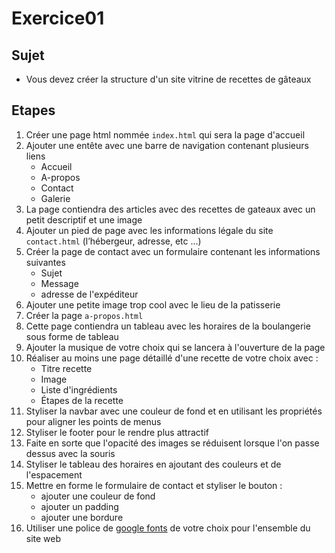 # Exercice01

## Sujet

- Vous devez créer la structure d'un site vitrine de recettes de gâteaux

## Etapes

1. Créer une page html nommée `index.html` qui sera la page d'accueil
2. Ajouter une entête avec une barre de navigation contenant plusieurs liens
   - Accueil
   - A-propos
   - Contact
   - Galerie
3. La page contiendra des articles avec des recettes de gateaux avec un petit descriptif et une image
4. Ajouter un pied de page avec les informations légale du site `contact.html` (l’hébergeur, adresse, etc ...)
5. Créer la page de contact avec un formulaire contenant les informations suivantes
   - Sujet
   - Message
   - adresse de l'expéditeur
6. Ajouter une petite image trop cool avec le lieu de la patisserie
7. Créer la page `a-propos.html`
8. Cette page contiendra un tableau avec les horaires de la boulangerie sous forme de tableau
9. Ajouter la musique de votre choix qui se lancera à l'ouverture de la page
10. Réaliser au moins une page détaillé d'une recette de votre choix avec :
    - Titre recette
    - Image
    - Liste d'ingrédients
    - Étapes de la recette
11. Styliser la navbar avec une couleur de fond et en utilisant les propriétés pour aligner les points de menus
12. Styliser le footer pour le rendre plus attractif
13. Faite en sorte que l'opacité des images se réduisent lorsque l'on passe dessus avec la souris
14. Styliser le tableau des horaires en ajoutant des couleurs et de l'espacement
15. Mettre en forme le formulaire de contact et styliser le bouton :
    - ajouter une couleur de fond
    - ajouter un padding
    - ajouter une bordure
16. Utiliser une police de [google fonts](https://fonts.google.com/) de votre choix pour l'ensemble du site web
